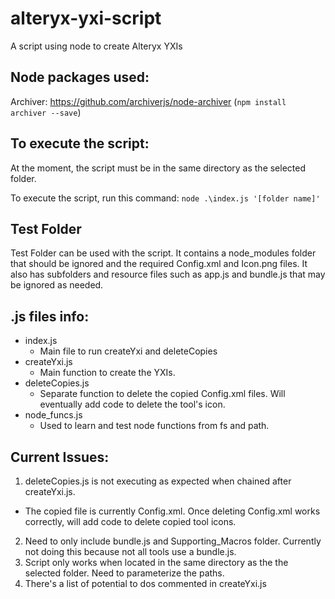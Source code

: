 # alteryx-yxi-script
A script using node to create Alteryx YXIs

## Node packages used:
Archiver: https://github.com/archiverjs/node-archiver (```npm install archiver --save```)

## To execute the script:
At the moment, the script must be in the same directory as the selected folder. 

To execute the script, run this command: ```node .\index.js '[folder name]'```

## Test Folder
Test Folder can be used with the script. It contains a node_modules folder that should be ignored and the required Config.xml and Icon.png files. It also has subfolders and  resource files such as app.js and bundle.js that may be ignored as needed.

## .js files info:
* index.js
  * Main file to run createYxi and deleteCopies
* createYxi.js
  * Main function to create the YXIs.
* deleteCopies.js
  * Separate function to delete the copied Config.xml files. Will eventually add code to delete the tool's icon.
* node_funcs.js
  * Used to learn and test node functions from fs and path.

## Current Issues:
1. deleteCopies.js is not executing as expected when chained after createYxi.js.
  * The copied file is currently Config.xml. Once deleting Config.xml works correctly, will add code to delete copied tool icons.
2. Need to only include bundle.js and Supporting_Macros folder. Currently not doing this because not all tools use a bundle.js.
3. Script only works when located in the same directory as the the selected folder. Need to parameterize the paths.
4. There's a list of potential to dos commented in createYxi.js
